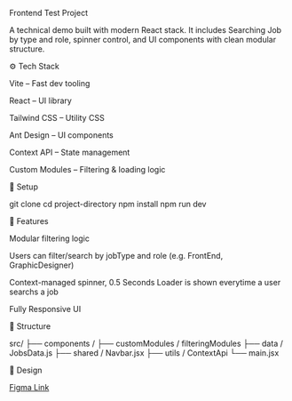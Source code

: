 Frontend Test Project

A technical demo built with modern React stack. It includes Searching Job by type and role, spinner control, and UI components with clean modular structure.

⚙️ Tech Stack

Vite – Fast dev tooling

React – UI library

Tailwind CSS – Utility CSS

Ant Design – UI components

Context API – State management

Custom Modules – Filtering & loading logic

🔧 Setup

git clone <repo-url>
cd project-directory
npm install
npm run dev

🧩 Features

Modular filtering logic

Users can filter/search by jobType and role (e.g. FrontEnd, GraphicDesigner)

Context-managed spinner, 0.5 Seconds Loader is shown everytime a user searchs a job

Fully Responsive UI

📁 Structure

src/
├── components /
├── customModules / filteringModules
├── data / JobsData.js
├── shared / Navbar.jsx
├── utils / ContextApi
└── main.jsx

🎨 Design

[Figma Link](https://www.figma.com/design/8IiWesnv0NANUkvnoar4HS/Frontend-Test?node-id=1-98&t=vUr3Hdn3nuH2smwQ-0)
